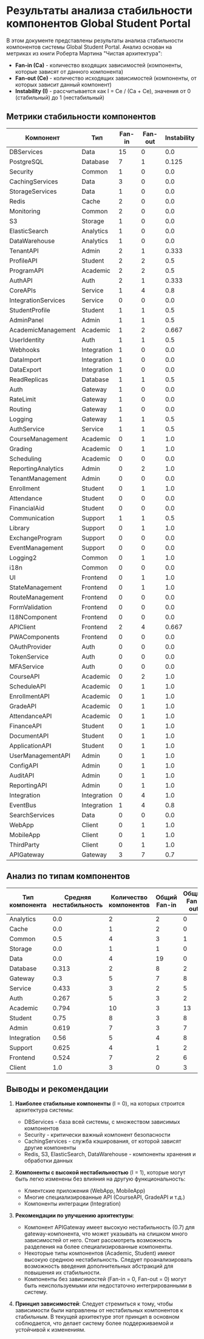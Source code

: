 # Результаты анализа стабильности компонентов Global Student Portal

В этом документе представлены результаты анализа стабильности компонентов системы Global Student Portal. Анализ основан на метриках из книги Роберта Мартина "Чистая архитектура":

- **Fan-in (Ca)** - количество входящих зависимостей (компоненты, которые зависят от данного компонента)
- **Fan-out (Ce)** - количество исходящих зависимостей (компоненты, от которых зависит данный компонент)
- **Instability (I)** - рассчитывается как I = Ce / (Ca + Ce), значения от 0 (стабильный) до 1 (нестабильный)

## Метрики стабильности компонентов

| Компонент           | Тип         | Fan-in | Fan-out | Instability |
| ------------------- | ----------- | ------ | ------- | ----------- |
| DBServices          | Data        | 15     | 0       | 0.0         |
| PostgreSQL          | Database    | 7      | 1       | 0.125       |
| Security            | Common      | 1      | 0       | 0.0         |
| CachingServices     | Data        | 3      | 0       | 0.0         |
| StorageServices     | Data        | 1      | 0       | 0.0         |
| Redis               | Cache       | 2      | 0       | 0.0         |
| Monitoring          | Common      | 2      | 0       | 0.0         |
| S3                  | Storage     | 1      | 0       | 0.0         |
| ElasticSearch       | Analytics   | 1      | 0       | 0.0         |
| DataWarehouse       | Analytics   | 1      | 0       | 0.0         |
| TenantAPI           | Admin       | 2      | 1       | 0.333       |
| ProfileAPI          | Student     | 2      | 2       | 0.5         |
| ProgramAPI          | Academic    | 2      | 2       | 0.5         |
| AuthAPI             | Auth        | 2      | 1       | 0.333       |
| CoreAPIs            | Service     | 1      | 4       | 0.8         |
| IntegrationServices | Service     | 0      | 0       | 0.0         |
| StudentProfile      | Student     | 1      | 1       | 0.5         |
| AdminPanel          | Admin       | 1      | 1       | 0.5         |
| AcademicManagement  | Academic    | 1      | 2       | 0.667       |
| UserIdentity        | Auth        | 1      | 1       | 0.5         |
| Webhooks            | Integration | 1      | 0       | 0.0         |
| DataImport          | Integration | 1      | 0       | 0.0         |
| DataExport          | Integration | 1      | 0       | 0.0         |
| ReadReplicas        | Database    | 1      | 1       | 0.5         |
| Auth                | Gateway     | 1      | 0       | 0.0         |
| RateLimit           | Gateway     | 1      | 0       | 0.0         |
| Routing             | Gateway     | 1      | 0       | 0.0         |
| Logging             | Gateway     | 1      | 1       | 0.5         |
| AuthService         | Service     | 1      | 1       | 0.5         |
| CourseManagement    | Academic    | 0      | 1       | 1.0         |
| Grading             | Academic    | 0      | 1       | 1.0         |
| Scheduling          | Academic    | 0      | 0       | 0.0         |
| ReportingAnalytics  | Admin       | 0      | 2       | 1.0         |
| TenantManagement    | Admin       | 0      | 0       | 0.0         |
| Enrollment          | Student     | 0      | 1       | 1.0         |
| Attendance          | Student     | 0      | 0       | 0.0         |
| FinancialAid        | Student     | 0      | 0       | 0.0         |
| Communication       | Support     | 1      | 1       | 0.5         |
| Library             | Support     | 0      | 1       | 1.0         |
| ExchangeProgram     | Support     | 0      | 0       | 0.0         |
| EventManagement     | Support     | 0      | 0       | 0.0         |
| Logging2            | Common      | 0      | 1       | 1.0         |
| i18n                | Common      | 0      | 0       | 0.0         |
| UI                  | Frontend    | 0      | 1       | 1.0         |
| StateManagement     | Frontend    | 0      | 1       | 1.0         |
| RouteManagement     | Frontend    | 0      | 0       | 0.0         |
| FormValidation      | Frontend    | 0      | 0       | 0.0         |
| I18NComponent       | Frontend    | 0      | 0       | 0.0         |
| APIClient           | Frontend    | 2      | 4       | 0.667       |
| PWAComponents       | Frontend    | 0      | 0       | 0.0         |
| OAuthProvider       | Auth        | 0      | 0       | 0.0         |
| TokenService        | Auth        | 0      | 0       | 0.0         |
| MFAService          | Auth        | 0      | 0       | 0.0         |
| CourseAPI           | Academic    | 0      | 2       | 1.0         |
| ScheduleAPI         | Academic    | 0      | 1       | 1.0         |
| EnrollmentAPI       | Academic    | 0      | 1       | 1.0         |
| GradeAPI            | Academic    | 0      | 1       | 1.0         |
| AttendanceAPI       | Academic    | 0      | 1       | 1.0         |
| FinanceAPI          | Student     | 0      | 1       | 1.0         |
| DocumentAPI         | Student     | 0      | 1       | 1.0         |
| ApplicationAPI      | Student     | 0      | 1       | 1.0         |
| UserManagementAPI   | Admin       | 0      | 1       | 1.0         |
| ConfigAPI           | Admin       | 0      | 1       | 1.0         |
| AuditAPI            | Admin       | 0      | 1       | 1.0         |
| ReportingAPI        | Admin       | 0      | 1       | 1.0         |
| Integration         | Integration | 0      | 4       | 1.0         |
| EventBus            | Integration | 1      | 4       | 0.8         |
| SearchServices      | Data        | 0      | 0       | 0.0         |
| WebApp              | Client      | 0      | 1       | 1.0         |
| MobileApp           | Client      | 0      | 1       | 1.0         |
| ThirdParty          | Client      | 0      | 1       | 1.0         |
| APIGateway          | Gateway     | 3      | 7       | 0.7         |

## Анализ по типам компонентов

| Тип компонента | Средняя нестабильность | Количество компонентов | Общий Fan-in | Общий Fan-out |
| -------------- | ---------------------- | ---------------------- | ------------ | ------------- |
| Analytics      | 0.0                    | 2                      | 2            | 0             |
| Cache          | 0.0                    | 1                      | 2            | 0             |
| Common         | 0.5                    | 4                      | 3            | 1             |
| Storage        | 0.0                    | 1                      | 1            | 0             |
| Data           | 0.0                    | 4                      | 19           | 0             |
| Database       | 0.313                  | 2                      | 8            | 2             |
| Gateway        | 0.3                    | 5                      | 7            | 8             |
| Service        | 0.433                  | 3                      | 2            | 5             |
| Auth           | 0.267                  | 5                      | 3            | 2             |
| Academic       | 0.794                  | 10                     | 3            | 13            |
| Student        | 0.75                   | 8                      | 3            | 8             |
| Admin          | 0.619                  | 7                      | 3            | 7             |
| Integration    | 0.56                   | 5                      | 4            | 8             |
| Support        | 0.625                  | 4                      | 1            | 2             |
| Frontend       | 0.524                  | 7                      | 2            | 6             |
| Client         | 1.0                    | 3                      | 0            | 3             |

## Выводы и рекомендации

1. **Наиболее стабильные компоненты** (I = 0), на которых строится архитектура системы:

   - DBServices - база всей системы, с множеством зависимых компонентов
   - Security - критически важный компонент безопасности
   - CachingServices - служба кэширования, от которой зависят другие компоненты
   - Redis, S3, ElasticSearch, DataWarehouse - компоненты хранения и обработки данных

2. **Компоненты с высокой нестабильностью** (I = 1), которые могут быть легко изменены без влияния на другую функциональность:

   - Клиентские приложения (WebApp, MobileApp)
   - Многие специализированные API (CourseAPI, GradeAPI и т.д.)
   - Компоненты интеграции (Integration)

3. **Рекомендации по улучшению архитектуры**:

   - Компонент APIGateway имеет высокую нестабильность (0.7) для gateway-компонента, что может указывать на слишком много зависимостей от него. Стоит рассмотреть возможность разделения на более специализированные компоненты.
   - Некоторые типы компонентов (Academic, Student) имеют высокую среднюю нестабильность. Следует проанализировать возможность введения дополнительных абстракций для повышения их стабильности.
   - Компоненты без зависимостей (Fan-in = 0, Fan-out = 0) могут быть неиспользуемыми или недостаточно интегрированными в систему.

4. **Принцип зависимостей**: Следует стремиться к тому, чтобы зависимости были направлены от нестабильных компонентов к стабильным. В текущей архитектуре этот принцип в основном соблюдается, что делает систему более поддерживаемой и устойчивой к изменениям.
